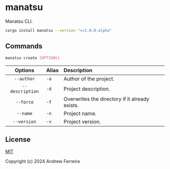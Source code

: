 # manatsu

Manatsu CLI.

```bash
cargo install manatsu --version ">=1.0.0-alpha"
```

## Commands

```sh
manatsu create [OPTIONS]
```

|     Options     | Alias | Description                                    |
| :-------------: | :---- | :--------------------------------------------- |
|   `--author`    | `-a`  | Author of the project.                         |
| `--description` | `-d`  | Project description.                           |
|    `--force`    | `-f`  | Overwrites the directory if it already exists. |
|    `--name`     | `-n`  | Project name.                                  |
|   `--version`   | `-v`  | Project version.                               |

## License

[MIT](https://raw.githubusercontent.com/ferreira-tb/manatsu/main/LICENSE)

Copyright (c) 2024 Andrew Ferreira
